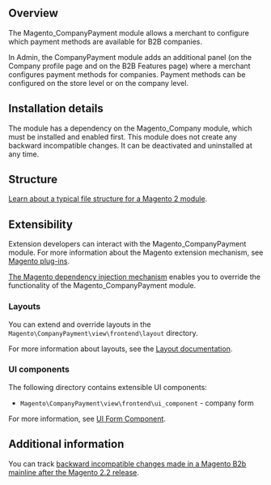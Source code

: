 ## Overview

The Magento_CompanyPayment module allows a merchant to configure which payment methods are available for B2B companies.

In Admin, the CompanyPayment module adds an additional panel (on the Company profile page and on the B2B Features page) where a merchant configures payment methods for companies. Payment methods can be configured on the store level or on the company level. 
 
## Installation details
 
The module has a dependency on the Magento_Company module, which must be installed and enabled first. This module does not create any backward incompatible changes. It can be deactivated and uninstalled at any time.
 
## Structure
 
[Learn about a typical file structure for a Magento 2 module](http://devdocs.magento.com/guides/v2.2/extension-dev-guide/build/module-file-structure.html).
 
## Extensibility
 
Extension developers can interact with the Magento_CompanyPayment module. For more information about the Magento extension mechanism, see [Magento plug-ins](http://devdocs.magento.com/guides/v2.2/extension-dev-guide/plugins.html).
 
[The Magento dependency injection mechanism](http://devdocs.magento.com/guides/v2.2/extension-dev-guide/depend-inj.html) enables you to override the functionality of the Magento_CompanyPayment module.

### Layouts
 
You can extend and override layouts in the `Magento\CompanyPayment\view\frontend\layout` directory.

For more information about layouts, see the [Layout documentation](http://devdocs.magento.com/guides/v2.2/frontend-dev-guide/layouts/layout-overview.html).
 
### UI components

The following directory contains extensible UI components: 

<!-- Should the description for the following directory be "company profile" or "company payment methods"? -->

* `Magento\CompanyPayment\view\frontend\ui_component` - company form

For more information, see [UI Form Component](http://devdocs.magento.com/guides/v2.2/ui_comp_guide/components/ui-form.html).

## Additional information
 
You can track [backward incompatible changes made in a Magento B2b mainline after the Magento 2.2 release](http://devdocs.magento.com/guides/v2.2/release-notes/changes/b2b_changes.html).